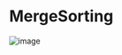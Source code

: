 # MergeSorting


![image](https://user-images.githubusercontent.com/56152839/219226808-bd76a4dc-d07f-4cb0-95fd-d17f574bafd8.png)

